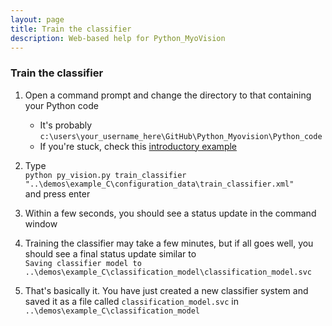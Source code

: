 ```yaml
---
layout: page
title: Train the classifier
description: Web-based help for Python_MyoVision
---
```



### Train the classifier

1. Open a command prompt and change the directory to that containing your Python code
   + It's probably  
`c:\users\your_username_here\GitHub\Python_Myovision\Python_code`
   + If you're stuck, check this [introductory example](../../analyze-a-small-image/analyze-a-small-image.html)

1. Type  
`python py_vision.py train_classifier "..\demos\example_C\configuration_data\train_classifier.xml"`  
and press enter

1. Within a few seconds, you should see a status update in the command window

1. Training the classifier may take a few minutes, but if all goes well, you should see a final status update similar to  
`Saving classifier model to ..\demos\example_C\classification_model\classification_model.svc`

1. That's basically it. You have just created a new classifier system and saved it as a file called `classification_model.svc` in `..\demos\example_C\classification_model`
